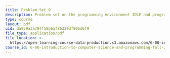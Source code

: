 ```yaml
---
title: Problem Set 0
description: Problem set on the programming environment IDLE and programming in Python.
type: course
layout: pdf
uid: da959a3a784f58b6af86329df80bd6f9
file_type: application/pdf
file_location: >-
  https://open-learning-course-data-production.s3.amazonaws.com/6-00-introduction-to-computer-science-and-programming-fall-2008/da959a3a784f58b6af86329df80bd6f9_pset0.pdf
course_id: 6-00-introduction-to-computer-science-and-programming-fall-2008
---
```

